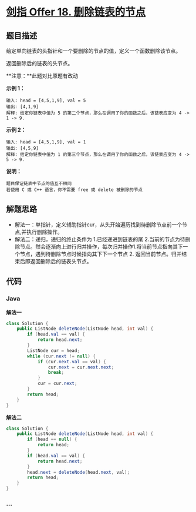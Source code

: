 # [剑指 Offer 18. 删除链表的节点](https://leetcode-cn.com/problems/shan-chu-lian-biao-de-jie-dian-lcof/)

## 题目描述

给定单向链表的头指针和一个要删除的节点的值，定义一个函数删除该节点。

返回删除后的链表的头节点。

**注意：**此题对比原题有改动

**示例 1：**

```
输入: head = [4,5,1,9], val = 5
输出: [4,1,9]
解释: 给定你链表中值为 5 的第二个节点，那么在调用了你的函数之后，该链表应变为 4 -> 1 -> 9.
```

**示例 2：**

```
输入: head = [4,5,1,9], val = 1
输出: [4,5,9]
解释: 给定你链表中值为 1 的第三个节点，那么在调用了你的函数之后，该链表应变为 4 -> 5 -> 9.
```

**说明：**

```
题目保证链表中节点的值互不相同
若使用 C 或 C++ 语言，你不需要 free 或 delete 被删除的节点
```

## 解题思路

- 解法一：单指针，定义辅助指针cur，从头开始遍历找到待删除节点前一个节点,并执行删除操作。
- 解法二：递归，递归的终止条件为 1.已经递进到链表的尾 2.当前的节点为待删除节点。然会逐渐向上进行归并操作，每次归并操作1.将当前节点指向其下一个节点，遇到待删除节点时候指向其下下一个节点 2. 返回当前节点。归并结束后即返回删除后的链表头节点。

## 代码

<!-- tabs:start -->

### **Java**

**解法一**

```java
class Solution {
    public ListNode deleteNode(ListNode head, int val) {
        if (head.val == val) {
            return head.next;
        }
        ListNode cur = head;
        while (cur.next != null) {
            if (cur.next.val == val) {
                cur.next = cur.next.next;
                break;
            }
            cur = cur.next;
        }
        return head;
    }
}
```

**解法二**

```java
class Solution {
    public ListNode deleteNode(ListNode head, int val) {
        if (head == null) {
            return head;
        }
        if (head.val == val) {
            return head.next;
        }
        head.next = deleteNode(head.next, val);
        return head;
    }
}
```



### **...**

```

```

<!-- tabs:end -->